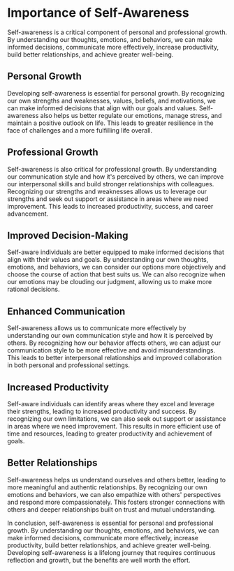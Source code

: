 # Importance of Self-Awareness

Self-awareness is a critical component of personal and professional growth. By understanding our thoughts, emotions, and behaviors, we can make informed decisions, communicate more effectively, increase productivity, build better relationships, and achieve greater well-being.

Personal Growth
---------------

Developing self-awareness is essential for personal growth. By recognizing our own strengths and weaknesses, values, beliefs, and motivations, we can make informed decisions that align with our goals and values. Self-awareness also helps us better regulate our emotions, manage stress, and maintain a positive outlook on life. This leads to greater resilience in the face of challenges and a more fulfilling life overall.

Professional Growth
-------------------

Self-awareness is also critical for professional growth. By understanding our communication style and how it's perceived by others, we can improve our interpersonal skills and build stronger relationships with colleagues. Recognizing our strengths and weaknesses allows us to leverage our strengths and seek out support or assistance in areas where we need improvement. This leads to increased productivity, success, and career advancement.

Improved Decision-Making
------------------------

Self-aware individuals are better equipped to make informed decisions that align with their values and goals. By understanding our own thoughts, emotions, and behaviors, we can consider our options more objectively and choose the course of action that best suits us. We can also recognize when our emotions may be clouding our judgment, allowing us to make more rational decisions.

Enhanced Communication
----------------------

Self-awareness allows us to communicate more effectively by understanding our own communication style and how it is perceived by others. By recognizing how our behavior affects others, we can adjust our communication style to be more effective and avoid misunderstandings. This leads to better interpersonal relationships and improved collaboration in both personal and professional settings.

Increased Productivity
----------------------

Self-aware individuals can identify areas where they excel and leverage their strengths, leading to increased productivity and success. By recognizing our own limitations, we can also seek out support or assistance in areas where we need improvement. This results in more efficient use of time and resources, leading to greater productivity and achievement of goals.

Better Relationships
--------------------

Self-awareness helps us understand ourselves and others better, leading to more meaningful and authentic relationships. By recognizing our own emotions and behaviors, we can also empathize with others' perspectives and respond more compassionately. This fosters stronger connections with others and deeper relationships built on trust and mutual understanding.

In conclusion, self-awareness is essential for personal and professional growth. By understanding our thoughts, emotions, and behaviors, we can make informed decisions, communicate more effectively, increase productivity, build better relationships, and achieve greater well-being. Developing self-awareness is a lifelong journey that requires continuous reflection and growth, but the benefits are well worth the effort.
